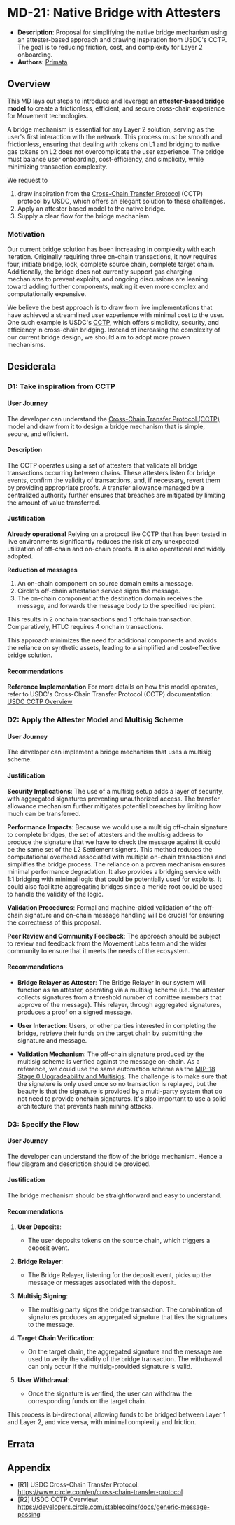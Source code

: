 # MD-21: Native Bridge with Attesters
- **Description**: Proposal for simplifying the native bridge mechanism using an attester-based approach and drawing inspiration from USDC's CCTP. The goal is to reducing friction, cost, and complexity for Layer 2 onboarding.
- **Authors**: [Primata](mailto:primata@movementlabs.xyz)

## Overview

This MD lays out steps to introduce and leverage an **attester-based bridge model** to create a frictionless, efficient, and secure cross-chain experience for Movement technologies.

A bridge mechanism is essential for any Layer 2 solution, serving as the user's first interaction with the network. This process must be smooth and frictionless, ensuring that dealing with tokens on L1 and bridging to native gas tokens on L2 does not overcomplicate the user experience. The bridge must balance user onboarding, cost-efficiency, and simplicity, while minimizing transaction complexity. 

We request to 
1. draw inspiration from the [Cross-Chain Transfer Protocol](https://developers.circle.com/stablecoins/cctp-getting-started) (CCTP) protocol by USDC, which offers an elegant solution to these challenges.
1. Apply an attester based model to the native bridge.
1. Supply a clear flow for the bridge mechanism.

### Motivation

Our current bridge solution has been increasing in complexity with each iteration. Originally requiring three on-chain transactions, it now requires four, initiate bridge, lock, complete source chain, complete target chain. Additionally, the bridge does not currently support gas charging mechanisms to prevent exploits, and ongoing discussions are leaning toward adding further components, making it even more complex and computationally expensive.

We believe the best approach is to draw from live implementations that have achieved a streamlined user experience with minimal cost to the user. One such example is USDC's [CCTP](https://www.circle.com/en/cross-chain-transfer-protocol), which offers simplicity, security, and efficiency in cross-chain bridging. Instead of increasing the complexity of our current bridge design, we should aim to adopt more proven mechanisms.

## Desiderata

### D1: Take inspiration from CCTP

#### User Journey

The developer can understand the [Cross-Chain Transfer Protocol (CCTP)](https://developers.circle.com/stablecoins/docs/generic-message-passing) model and draw from it to design a bridge mechanism that is simple, secure, and efficient.

#### Description

The CCTP operates using a set of attesters that validate all bridge transactions occurring between chains. These attesters listen for bridge events, confirm the validity of transactions, and, if necessary, revert them by providing appropriate proofs. A transfer allowance managed by a centralized authority further ensures that breaches are mitigated by limiting the amount of value transferred.

#### Justification

**Already operational**
Relying on a protocol like CCTP that has been tested in live environments significantly reduces the risk of any unexpected utilization of off-chain and on-chain proofs. It is also operational and widely adopted.

**Reduction of messages**
1. An on-chain component on source domain emits a message.
2. Circle's off-chain attestation service signs the message.
3. The on-chain component at the destination domain receives the message, and forwards the message body to the specified recipient.

This results in 2 onchain transactions and 1 offchain transaction. Comparatively, HTLC requires 4 onchain transactions.

This approach minimizes the need for additional components and avoids the reliance on synthetic assets, leading to a simplified and cost-effective bridge solution.

#### Recommendations

**Reference Implementation**
For more details on how this model operates, refer to USDC's Cross-Chain Transfer Protocol (CCTP) documentation:  
[USDC CCTP Overview](https://developers.circle.com/stablecoins/docs/generic-message-passing)

### D2: Apply the Attester Model and Multisig Scheme

#### User Journey

The developer can implement a bridge mechanism that uses a multisig scheme.

#### Justification

**Security Implications**:
The use of a multisig setup adds a layer of security, with aggregated signatures preventing unauthorized access. The transfer allowance mechanism further mitigates potential breaches by limiting how much can be transferred.

**Performance Impacts**:
Because we would use a multisig off-chain signature to complete bridges, the set of attesters and the multisig address to produce the signature that we have to check the message against it could be the same set of the L2 Settlement signers.
This method reduces the computational overhead associated with multiple on-chain transactions and simplifies the bridge process. The reliance on a proven mechanism ensures minimal performance degradation. It also provides a bridging service with 1:1 bridging with minimal logic that could be potentially used for exploits.
It could also facilitate aggregating bridges since a merkle root could be used to handle the validity of the logic.

**Validation Procedures**:
Formal and machine-aided validation of the off-chain signature and on-chain message handling will be crucial for ensuring the correctness of this proposal.

**Peer Review and Community Feedback**:
The approach should be subject to review and feedback from the Movement Labs team and the wider community to ensure that it meets the needs of the ecosystem.

#### Recommendations

- **Bridge Relayer as Attester**: The Bridge Relayer in our system will function as an attester, operating via a multisig scheme (i.e. the attester collects signatures from a threshold number of comittee members that approve of the message). This relayer, through aggregated signatures, produces a proof on a signed message.  

- **User Interaction**: Users, or other parties interested in completing the bridge, retrieve their funds on the target chain by submitting the signature and message.

- **Validation Mechanism**: The off-chain signature produced by the multisig scheme is verified against the message on-chain. As a reference, we could use the same automation scheme as the [MIP-18 Stage 0 Upgradeability and Multisigs](https://github.com/movementlabsxyz/MIP/pulls).
The challenge is to make sure that the signature is only used once so no transaction is replayed, but the beauty is that the signature is provided by a multi-party system that do not need to provide onchain signatures. It's also important to use a solid architecture that prevents hash mining attacks.



### D3: Specify the Flow

#### User Journey

The developer can understand the flow of the bridge mechanism. Hence a flow diagram and description should be provided.

#### Justification

The bridge mechanism should be straightforward and easy to understand.

#### Recommendations


1. **User Deposits**:  
   - The user deposits tokens on the source chain, which triggers a deposit event.
   
2. **Bridge Relayer**:  
   - The Bridge Relayer, listening for the deposit event, picks up the message or messages associated with the deposit.
   
3. **Multisig Signing**:  
   - The multisig party signs the bridge transaction. The combination of signatures produces an aggregated signature that ties the signatures to the message.

4. **Target Chain Verification**:  
   - On the target chain, the aggregated signature and the message are used to verify the validity of the bridge transaction. The withdrawal can only occur if the multisig-provided signature is valid.

5. **User Withdrawal**:  
   - Once the signature is verified, the user can withdraw the corresponding funds on the target chain.

This process is bi-directional, allowing funds to be bridged between Layer 1 and Layer 2, and vice versa, with minimal complexity and friction.

## Errata

## Appendix

- [R1] USDC Cross-Chain Transfer Protocol: https://www.circle.com/en/cross-chain-transfer-protocol
- [R2] USDC CCTP Overview: https://developers.circle.com/stablecoins/docs/generic-message-passing
